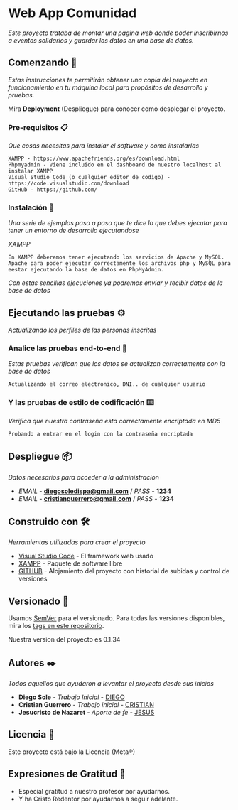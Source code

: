 # Web App Comunidad

_Este proyecto trataba de montar una pagina web donde poder inscribirnos a eventos solidarios y guardar los datos en una base de datos._

## Comenzando 🚀

_Estas instrucciones te permitirán obtener una copia del proyecto en funcionamiento en tu máquina local para propósitos de desarrollo y pruebas._

Mira **Deployment** (Despliegue) para conocer como desplegar el proyecto.


### Pre-requisitos 📋

_Que cosas necesitas para instalar el software y como instalarlas_

```
XAMPP - https://www.apachefriends.org/es/download.html
Phpmyadmin - Viene incluido en el dashboard de nuestro localhost al instalar XAMPP
Visual Studio Code (o cualquier editor de codigo) - https://code.visualstudio.com/download
GitHub - https://github.com/
```

### Instalación 🔧

_Una serie de ejemplos paso a paso que te dice lo que debes ejecutar para tener un entorno de desarrollo ejecutandose_

_XAMPP_

```
En XAMPP deberemos tener ejecutando los servicios de Apache y MySQL. Apache para poder ejecutar correctamente los archivos php y MySQL para eestar ejecutando la base de datos en PhpMyAdmin.
```

_Con estas sencillas ejecuciones ya podremos enviar y recibir datos de la base de datos_

## Ejecutando las pruebas ⚙️

_Actualizando los perfiles de las personas inscritas_

### Analice las pruebas end-to-end 🔩

_Estas pruebas verifican que los datos se actualizan correctamente con la base de datos_

```
Actualizando el correo electronico, DNI.. de cualquier usuario 
```

### Y las pruebas de estilo de codificación ⌨️

_Verifica que nuestra contraseña esta correctamente encriptada en MD5_

```
Probando a entrar en el login con la contraseña encriptada
```

## Despliegue 📦

_Datos necesarios para acceder a la administracion_

*   *EMAIL* - **diegosoledispa@gmail.com** / *PASS* - **1234**
*   *EMAIL* - **cristianguerrero@gmail.com** / *PASS* - **1234**


## Construido con 🛠️

_Herramientas utilizadas para crear el proyecto_

* [Visual Studio Code](https://code.visualstudio.com/download) - El framework web usado
* [XAMPP](https://www.apachefriends.org/es/download.html) - Paquete de software libre
* [GITHUB](https://github.com/) - Alojamiento del proyecto con historial de subidas y control de versiones


## Versionado 📌

Usamos [SemVer](http://semver.org/) para el versionado. Para todas las versiones disponibles, mira los [tags en este repositorio](https://github.com/tu/proyecto/tags).

Nuestra version del proyecto es 0.1.34

## Autores ✒️

_Todos aquellos que ayudaron a levantar el proyecto desde sus inicios_

* **Diego Sole** - *Trabajo Inicial* - [DIEGO](https://github.com/Dsoledispa)
* **Cristian Guerrero** - *Trabajo inicial* - [CRISTIAN](https://github.com/CristianGuerreroRioja)
* **Jesucristo de Nazaret** - *Aporte de fe* - [JESUS](https://github.com/dannylarrea)

## Licencia 📄

Este proyecto está bajo la Licencia (Meta®)

## Expresiones de Gratitud 🎁

* Especial gratitud a nuestro profesor por ayudarnos.
* Y ha Cristo Redentor por ayudarnos a seguir adelante.
